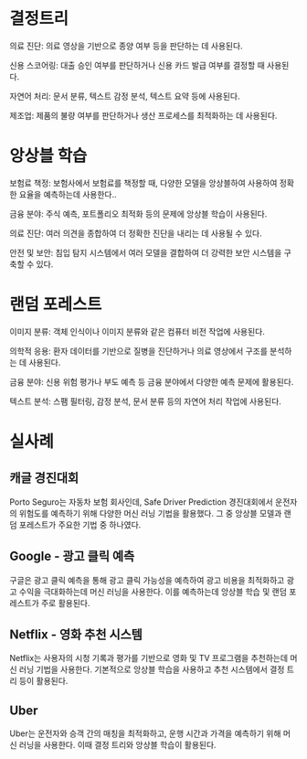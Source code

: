 # 결정트리

 의료 진단: 의료 영상을 기반으로 종양 여부 등을 판단하는 데 사용된다.

 신용 스코어링: 대출 승인 여부를 판단하거나 신용 카드 발급 여부를 결정할 때 사용된다.

 자연어 처리: 문서 분류, 텍스트 감정 분석, 텍스트 요약 등에 사용된다.

 제조업: 제품의 불량 여부를 판단하거나 생산 프로세스를 최적화하는 데 사용된다.

# 앙상블 학습

 보험료 책정: 보험사에서 보험료를 책정할 때, 다양한 모델을 앙상블하여 사용하여 정확한 요율을 예측하는데 사용한다..

 금융 분야: 주식 예측, 포트폴리오 최적화 등의 문제에 앙상블 학습이 사용된다.

 의료 진단: 여러 의견을 종합하여 더 정확한 진단을 내리는 데 사용될 수 있다.

 안전 및 보안: 침입 탐지 시스템에서 여러 모델을 결합하여 더 강력한 보안 시스템을 구축할 수 있다.

# 랜덤 포레스트

 이미지 분류: 객체 인식이나 이미지 분류와 같은 컴퓨터 비전 작업에 사용된다.

 의학적 응용: 환자 데이터를 기반으로 질병을 진단하거나 의료 영상에서 구조를 분석하는 데 사용된다.

 금융 분야: 신용 위험 평가나 부도 예측 등 금융 분야에서 다양한 예측 문제에 활용된다.

 텍스트 분석: 스팸 필터링, 감정 분석, 문서 분류 등의 자연어 처리 작업에 사용된다.

# 실사례

## 캐글 경진대회

Porto Seguro는 자동차 보험 회사인데, Safe Driver Prediction 경진대회에서 운전자의 위험도를 예측하기 위해 다양한 머신 러닝 기법을 활용했다.
그 중 앙상블 모델과 랜덤 포레스트가 주요한 기법 중 하나였다.

## Google - 광고 클릭 예측

구글은 광고 클릭 예측을 통해 광고 클릭 가능성을 예측하여 광고 비용을 최적화하고 광고 수익을 극대화하는데 머신 러닝을 사용한다.
이를 예측하는데 앙상블 학습 및 랜덤 포레스트가 주로 활용된다.

## Netflix - 영화 추천 시스템

Netflix는 사용자의 시청 기록과 평가를 기반으로 영화 및 TV 프로그램을 추천하는데 머신 러닝 기법을 사용한다.
기본적으로 앙상블 학습을 사용하고 추천 시스템에서 결정 트리 등이 활용된다.

## Uber

Uber는 운전자와 승객 간의 매칭을 최적화하고, 운행 시간과 가격을 예측하기 위해 머신 러닝을 사용한다.
이때 결정 트리와 앙상블 학습이 활용된다.
